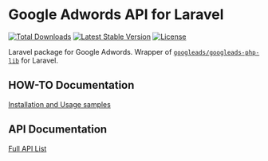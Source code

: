 # Google Adwords API for Laravel

[![Total Downloads](https://poser.pugx.org/edujugon/laravel-google-ads/downloads)](https://packagist.org/packages/edujugon/laravel-google-ads)
[![Latest Stable Version](https://poser.pugx.org/edujugon/laravel-google-ads/v/stable)](https://packagist.org/packages/edujugon/laravel-google-ads)
[![License](https://poser.pugx.org/edujugon/laravel-google-ads/license)](https://packagist.org/packages/edujugon/laravel-google-ads)

Laravel package for Google Adwords. Wrapper of [`googleads/googleads-php-lib`](https://github.com/googleads/googleads-php-lib) for Laravel.

##  HOW-TO Documentation

[Installation and Usage samples](https://edujugon.github.io/laravel-google-ads/)

##  API Documentation

[Full API List](https://edujugon.github.io/laravel-google-ads/API-Documentation)
